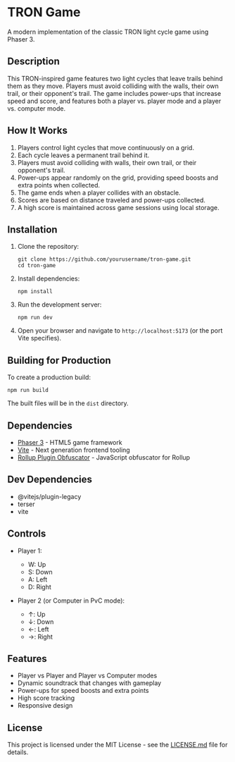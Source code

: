 # TRON Game

A modern implementation of the classic TRON light cycle game using Phaser 3.

## Description

This TRON-inspired game features two light cycles that leave trails behind them as they move. Players must avoid colliding with the walls, their own trail, or their opponent's trail. The game includes power-ups that increase speed and score, and features both a player vs. player mode and a player vs. computer mode.

## How It Works

1. Players control light cycles that move continuously on a grid.
2. Each cycle leaves a permanent trail behind it.
3. Players must avoid colliding with walls, their own trail, or their opponent's trail.
4. Power-ups appear randomly on the grid, providing speed boosts and extra points when collected.
5. The game ends when a player collides with an obstacle.
6. Scores are based on distance traveled and power-ups collected.
7. A high score is maintained across game sessions using local storage.

## Installation

1. Clone the repository:
   ```
   git clone https://github.com/yourusername/tron-game.git
   cd tron-game
   ```

2. Install dependencies:
   ```
   npm install
   ```

3. Run the development server:
   ```
   npm run dev
   ```

4. Open your browser and navigate to `http://localhost:5173` (or the port Vite specifies).

## Building for Production

To create a production build:

```
npm run build
```


The built files will be in the `dist` directory.

## Dependencies

- [Phaser 3](https://phaser.io/phaser3) - HTML5 game framework
- [Vite](https://vitejs.dev/) - Next generation frontend tooling
- [Rollup Plugin Obfuscator](https://github.com/javascript-obfuscator/rollup-plugin-obfuscator) - JavaScript obfuscator for Rollup

## Dev Dependencies

- @vitejs/plugin-legacy
- terser
- vite

## Controls

- Player 1: 
  - W: Up
  - S: Down
  - A: Left
  - D: Right

- Player 2 (or Computer in PvC mode): 
  - ↑: Up
  - ↓: Down
  - ←: Left
  - →: Right

## Features

- Player vs Player and Player vs Computer modes
- Dynamic soundtrack that changes with gameplay
- Power-ups for speed boosts and extra points
- High score tracking
- Responsive design

## License

This project is licensed under the MIT License - see the [LICENSE.md](LICENSE.md) file for details.
